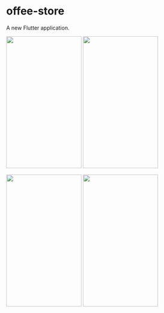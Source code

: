 # offee-store

A new Flutter application.


<img src="https://user-images.githubusercontent.com/15935347/57208634-3934f580-6fd5-11e9-8c57-386e00f0f00f.png"  width="200" height="350" />    <img src="https://user-images.githubusercontent.com/15935347/57208635-3934f580-6fd5-11e9-8d16-3052ae8ab1bd.png"  width="200" height="350" />

<img src="https://user-images.githubusercontent.com/15935347/57208636-3934f580-6fd5-11e9-92a2-02e5d0ffdc08.png"  width="200" height="350" />    <img src="https://user-images.githubusercontent.com/15935347/57208637-3934f580-6fd5-11e9-8991-967621d3252e.png"  width="200" height="350" />
